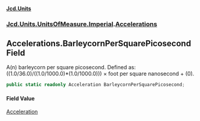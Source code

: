 #### [Jcd.Units](index.md 'index')
### [Jcd.Units.UnitsOfMeasure.Imperial](Jcd.Units.UnitsOfMeasure.Imperial.md 'Jcd.Units.UnitsOfMeasure.Imperial').[Accelerations](Accelerations.md 'Jcd.Units.UnitsOfMeasure.Imperial.Accelerations')

## Accelerations.BarleycornPerSquarePicosecond Field

A(n) barleycorn per square picosecond. Defined as: ((1.0/36.0)/((1.0/1000.0)*(1.0/1000.0))) × foot per square nanosecond + (0).

```csharp
public static readonly Acceleration BarleycornPerSquarePicosecond;
```

#### Field Value
[Acceleration](Acceleration.md 'Jcd.Units.UnitTypes.Acceleration')